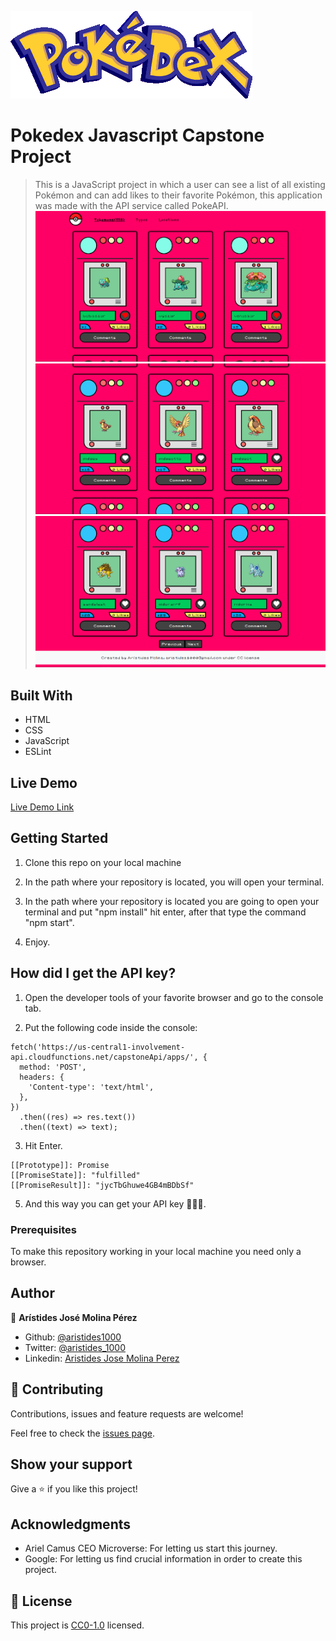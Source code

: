 ![Pokedex](./pokedex_logo.png)
# Pokedex Javascript Capstone Project

> This is a JavaScript project in which a user can see a list of all existing Pokémon and can add likes to their favorite Pokémon, this application was made with the API service called PokeAPI.
![screenshot](./screenshot_1.png)
![screenshot](./screenshot_2.png)
![screenshot](./screenshot_3.png)

## Built With

- HTML
- CSS
- JavaScript
- ESLint
## Live Demo

[Live Demo Link](https://raw.githack.com/aristides1000/leaderboard/final-touches/dist/index.html)


## Getting Started
1. Clone this repo on your local machine

2. In the path where your repository is located, you will open your terminal.

3. In the path where your repository is located you are going to open your terminal and put "npm install" hit enter, after that type the command "npm start".

4. Enjoy.

## How did I get the API key?

1. Open the developer tools of your favorite browser and go to the console tab.

2. Put the following code inside the console:

```
fetch('https://us-central1-involvement-api.cloudfunctions.net/capstoneApi/apps/', {
  method: 'POST',
  headers: {
    'Content-type': 'text/html',
  },
})
  .then((res) => res.text())
  .then((text) => text);
```

3. Hit Enter.


```
[[Prototype]]: Promise
[[PromiseState]]: "fulfilled"
[[PromiseResult]]: "jycTbGhuwe4GB4mBDbSf"
```

5. And this way you can get your API key 🥳🥳🥳.

### Prerequisites
To make this repository working in your local machine you need only a browser.

## Author

👤 **Arístides José Molina Pérez**

- Github: [@aristides1000](https://github.com/aristides1000)
- Twitter: [@aristides_1000](https://twitter.com/aristides_1000)
- Linkedin: [Aristides Jose Molina Perez](https://www.linkedin.com/in/aristides-molina/)

## 🤝 Contributing

Contributions, issues and feature requests are welcome!

Feel free to check the [issues page](https://github.com/aristides1000/leaderboard/issues).


## Show your support

Give a ⭐️ if you like this project!

## Acknowledgments

- Ariel Camus CEO Microverse: For letting us start this journey.
- Google: For letting us find crucial information in order to create this project.

## 📝 License

This project is [CC0-1.0](LICENSE) licensed.